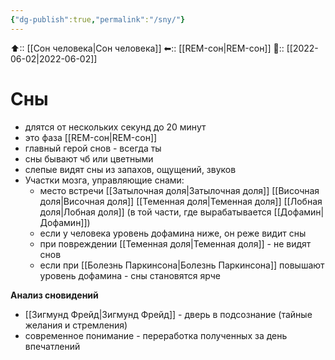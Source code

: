 ```yaml
---
{"dg-publish":true,"permalink":"/sny/"}
---
```



⬆:: [[Сон человека\|Сон человека]]
⬅:: [[REM-сон\|REM-сон]]
📅:: [[2022-06-02\|2022-06-02]]

# Сны
- длятся от нескольких секунд до 20 минут
- это фаза [[REM-сон\|REM-сон]]
- главный герой снов - всегда ты
- сны бывают чб или цветными
- слепые видят сны из запахов, ощущений, звуков
- Участки мозга, управляющие снами:
	- место встречи [[Затылочная доля\|Затылочная доля]] [[Височная доля\|Височная доля]] [[Теменная доля\|Теменная доля]] [[Лобная доля\|Лобная доля]] (в той части, где вырабатывается [[Дофамин\|Дофамин]])
	- если у человека уровень дофамина ниже, он реже видит сны
	- при повреждении [[Теменная доля\|Теменная доля]] - не видят снов
	- если при [[Болезнь Паркинсона\|Болезнь Паркинсона]] повышают уровень дофамина - сны становятся ярче

**Анализ сновидений**
- [[Зигмунд Фрейд\|Зигмунд Фрейд]] - дверь в подсознание (тайные желания и стремления)
- современное понимание - переработка полученных за день впечатлений